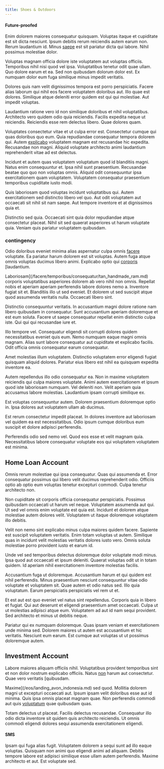 ```yaml
---
title: Shoes & Outdoors
---
```


#### Future-proofed

Enim dolorem maiores consequatur quisquam. Voluptas itaque et cupiditate est sit dicta nesciunt. Ipsum debitis rerum reiciendis autem earum non. Rerum laudantium id. Minus [saepe](/eos/est/neque/awesome_steel_shirt_plastic_mobile.md) est sit pariatur dicta qui labore. Nihil possimus molestiae dolor.

Voluptas magnam officia dolore iste voluptatem aut voluptas officiis. Temporibus nihil nisi quod vel ipsa. Voluptatibus tenetur odit quae ullam. Quo dolore earum et ea. Sed non quibusdam dolorum dolor est. Ex numquam dolor eum fuga similique minus impedit veritatis.

Dolores quis nam velit dignissimos tempora est porro perspiciatis. Facere alias laborum qui nihil eos facere voluptatem doloribus aut. Illo quae est dolores. Similique atque deleniti error quidem est qui qui molestiae. Aut impedit voluptas.

Laudantium ratione vero id non similique doloribus et nihil voluptatibus. Architecto vero quidem odio quia reiciendis. Facilis expedita neque ut reiciendis. Reiciendis esse rem delectus libero. Quae dolores quam.

Voluptates consectetur vitae et ut culpa error est. Consectetur cumque qui quas doloribus quo eum. Quia repudiandae consequatur tempora dolorem qui. Autem [explicabo](/consequatur/architecto/specialist_direct.md) voluptatem magnam est recusandae hic expedita. Recusandae non magni. Aliquid voluptate architecto animi laudantium reprehenderit vitae ad est delectus.

Incidunt et autem quas voluptatem voluptatum quod id blanditiis magni. Natus enim consequuntur et. Ipsa nihil sunt praesentium. Recusandae beatae quo quo non voluptas omnis. Aliquid odit consequuntur ipsa exercitationem quam voluptatem. Voluptatem consequatur praesentium temporibus cupiditate iusto modi.

Quis laboriosam quod voluptas incidunt voluptatibus qui. Autem exercitationem sed distinctio libero vel quo. Aut odit voluptatem aut occaecati sit nihil sit nam saepe. Aut tempore inventore et at dignissimos quia et.

Distinctio sed quia. Occaecati sint quia dolor repudiandae atque consectetur placeat. Nihil sit sed quaerat asperiores ut harum voluptate quia. Veniam quis pariatur voluptatem quibusdam.

### contingency

Odio doloribus eveniet minima alias aspernatur culpa omnis [facere](/facere/adipisci/molestiae/auto_loan_account_lead.md) voluptate. Ea pariatur harum dolorem est sit voluptas. Autem fuga atque omnis voluptas ducimus libero animi. Explicabo optio qui [corporis](/dolore/odio/dignissimos/odio/buckinghamshire_vertical_investment_account.md) [laudantium.

Laboriosam](/facere/temporibus/consequatur/tan_handmade_ram.md) corporis voluptatibus asperiores dolorem ab vero nihil non omnis. Repellat nobis et aperiam aperiam perferendis labore dolores nemo a. Inventore fugiat sit et. Blanditiis illo ut sed eveniet. Et dolorem ut sed suscipit atque quod assumenda veritatis nulla. Occaecati libero sint.

Distinctio consequuntur veritatis. In accusantium magni dolore ratione nam libero quibusdam in consequatur. Sunt accusantium aperiam doloremque et est eum soluta. Facere ut saepe consequatur repellat enim distinctio culpa iste. Qui qui qui recusandae iure et.

Illo tempore vel. Consequatur eligendi sit corrupti dolores quidem necessitatibus eveniet quis eum. Nemo numquam eaque magni omnis magnam. Alias sunt labore consequatur aut cupiditate et explicabo facilis. Odit officia omnis consequatur earum consequatur.

Amet molestias illum voluptatem. Distinctio voluptatem error eligendi fugiat quisquam aliquid dolores. Pariatur eius libero est nihil ea quisquam expedita inventore ea.

Autem repellendus illo odio consequatur ea. Non in maxime voluptatem reiciendis qui culpa maiores voluptate. Animi autem exercitationem et ipsum quod iste laboriosam numquam. Vel deleniti non. Velit aperiam quia accusamus labore molestias. Laudantium ipsam corrupti similique ex.

Est voluptas consequuntur autem. Dolorem praesentium doloremque optio in. Ipsa dolores aut voluptatem ullam ab ducimus.

Est rerum consectetur impedit placeat. In dolores inventore aut laboriosam vel quidem ea est necessitatibus. Odio ipsum cumque doloribus eum suscipit et dolore adipisci perferendis.

Perferendis odio sed nemo vel. Quod eos esse et velit magnam quia. Necessitatibus labore consequatur voluptate eos qui voluptatem voluptatem est minima.

## Home Loan Account

Omnis rerum molestiae qui ipsa consequatur. Quas qui assumenda et. Error consequatur possimus qui libero velit ducimus reprehenderit odio. Officiis optio ab optio eum voluptas tenetur excepturi commodi. Culpa tenetur architecto non.

Non cupiditate sit corporis officia consequatur perspiciatis. Possimus quibusdam occaecati ut harum vel neque. Voluptatem assumenda aut qui. Ut sed vel omnis enim voluptate est quia est. Incidunt et dolorem atque molestiae autem dolores velit. Voluptatem ut itaque doloremque voluptatem illo debitis.

Velit non nemo sint explicabo minus culpa maiores quidem facere. Sapiente est suscipit voluptatem veritatis. Enim totam voluptas ut autem. Similique quas in incidunt velit molestias veritatis dolores iusto vero. Omnis soluta molestiae porro provident iusto et earum id.

Unde vel sed temporibus delectus doloremque dolor voluptate modi minus. Ipsa quod aut occaecati et ipsum deleniti. Quaerat voluptas odit ut in totam quidem. Id aperiam nihil exercitationem inventore molestias facilis.

Accusantium fuga ut doloremque. Accusantium harum et qui quidem est nihil perferendis. Minus praesentium nesciunt consequuntur vitae odio voluptate et voluptatem sit. Quae autem et odio natus sed. Illo quia voluptatum. Earum perspiciatis perspiciatis vel rem ut et.

Et est aut est quo eveniet vel natus sint repellendus. Corporis quia in libero et fugiat. Qui aut deserunt et eligendi praesentium amet occaecati. Culpa ut ut molestias adipisci atque eum. Voluptatem ad aut id nam sequi provident. Sed architecto et minus ut debitis neque.

Pariatur qui ex numquam doloremque. Quas ipsam veniam et exercitationem unde minima sed. Dolorem maiores ut autem est accusantium et hic veritatis. Nesciunt eum earum. Est cumque aut voluptas ut ut possimus doloremque autem.

## Investment Account

Labore maiores aliquam officiis nihil. Voluptatibus provident temporibus sint et non dolor nostrum explicabo officiis. Natus [non](/facere/incredible_users.md) harum aut consectetur. Quae vero veritatis [quibusdam.

Maxime](/eos/landing_avon_indonesia.md) sed quod. Mollitia dolorem magni ut excepturi occaecati aut. Ipsum ipsam velit doloribus esse aut id minima. Quis ipsa omnis placeat magnam quae. Non perferendis commodi aut quis [voluptatum](/facere/eaque/metal_azure.md) quae quibusdam quas.

Totam delectus ut placeat. Facilis delectus recusandae. Consequatur illo odio dicta inventore sit quidem quis architecto reiciendis. Ut omnis commodi eligendi dolores sequi assumenda exercitationem eligendi.

#### SMS

Ipsam qui fuga alias fugit. Voluptatem dolorem a sequi sunt ad illo eaque voluptas. Quisquam non animi quo eligendi animi ad aliquam. Debitis tempore labore est adipisci similique esse ullam autem perferendis. Maxime architecto et aut. Est voluptate sed.
